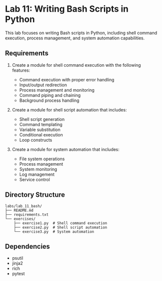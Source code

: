 # Lab 11: Writing Bash Scripts in Python

This lab focuses on writing Bash scripts in Python, including shell command execution, process management, and system automation capabilities.

## Requirements

1. Create a module for shell command execution with the following features:
   - Command execution with proper error handling
   - Input/output redirection
   - Process management and monitoring
   - Command piping and chaining
   - Background process handling

2. Create a module for shell script automation that includes:
   - Shell script generation
   - Command templating
   - Variable substitution
   - Conditional execution
   - Loop constructs

3. Create a module for system automation that includes:
   - File system operations
   - Process management
   - System monitoring
   - Log management
   - Service control

## Directory Structure

```
labs/lab_11_bash/
├── README.md
├── requirements.txt
└── exercises/
    ├── exercise1.py  # Shell command execution
    ├── exercise2.py  # Shell script automation
    └── exercise3.py  # System automation
```

## Dependencies

- psutil
- jinja2
- rich
- pytest 